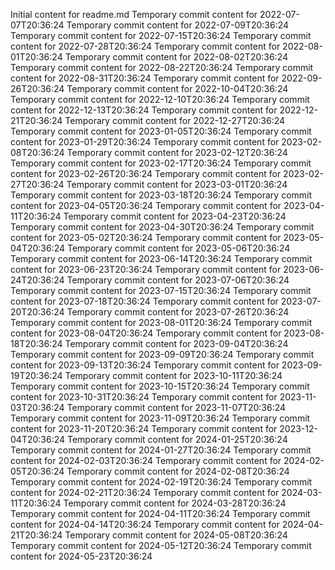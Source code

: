 Initial content for readme.md
Temporary commit content for 2022-07-07T20:36:24
Temporary commit content for 2022-07-09T20:36:24
Temporary commit content for 2022-07-15T20:36:24
Temporary commit content for 2022-07-28T20:36:24
Temporary commit content for 2022-08-01T20:36:24
Temporary commit content for 2022-08-02T20:36:24
Temporary commit content for 2022-08-22T20:36:24
Temporary commit content for 2022-08-31T20:36:24
Temporary commit content for 2022-09-26T20:36:24
Temporary commit content for 2022-10-04T20:36:24
Temporary commit content for 2022-12-10T20:36:24
Temporary commit content for 2022-12-13T20:36:24
Temporary commit content for 2022-12-21T20:36:24
Temporary commit content for 2022-12-27T20:36:24
Temporary commit content for 2023-01-05T20:36:24
Temporary commit content for 2023-01-29T20:36:24
Temporary commit content for 2023-02-08T20:36:24
Temporary commit content for 2023-02-12T20:36:24
Temporary commit content for 2023-02-17T20:36:24
Temporary commit content for 2023-02-26T20:36:24
Temporary commit content for 2023-02-27T20:36:24
Temporary commit content for 2023-03-01T20:36:24
Temporary commit content for 2023-03-18T20:36:24
Temporary commit content for 2023-04-05T20:36:24
Temporary commit content for 2023-04-11T20:36:24
Temporary commit content for 2023-04-23T20:36:24
Temporary commit content for 2023-04-30T20:36:24
Temporary commit content for 2023-05-02T20:36:24
Temporary commit content for 2023-05-04T20:36:24
Temporary commit content for 2023-05-06T20:36:24
Temporary commit content for 2023-06-14T20:36:24
Temporary commit content for 2023-06-23T20:36:24
Temporary commit content for 2023-06-24T20:36:24
Temporary commit content for 2023-07-06T20:36:24
Temporary commit content for 2023-07-15T20:36:24
Temporary commit content for 2023-07-18T20:36:24
Temporary commit content for 2023-07-20T20:36:24
Temporary commit content for 2023-07-26T20:36:24
Temporary commit content for 2023-08-01T20:36:24
Temporary commit content for 2023-08-04T20:36:24
Temporary commit content for 2023-08-18T20:36:24
Temporary commit content for 2023-09-04T20:36:24
Temporary commit content for 2023-09-09T20:36:24
Temporary commit content for 2023-09-13T20:36:24
Temporary commit content for 2023-09-19T20:36:24
Temporary commit content for 2023-10-11T20:36:24
Temporary commit content for 2023-10-15T20:36:24
Temporary commit content for 2023-10-31T20:36:24
Temporary commit content for 2023-11-03T20:36:24
Temporary commit content for 2023-11-07T20:36:24
Temporary commit content for 2023-11-09T20:36:24
Temporary commit content for 2023-11-20T20:36:24
Temporary commit content for 2023-12-04T20:36:24
Temporary commit content for 2024-01-25T20:36:24
Temporary commit content for 2024-01-27T20:36:24
Temporary commit content for 2024-02-03T20:36:24
Temporary commit content for 2024-02-05T20:36:24
Temporary commit content for 2024-02-08T20:36:24
Temporary commit content for 2024-02-19T20:36:24
Temporary commit content for 2024-02-21T20:36:24
Temporary commit content for 2024-03-11T20:36:24
Temporary commit content for 2024-03-28T20:36:24
Temporary commit content for 2024-04-11T20:36:24
Temporary commit content for 2024-04-14T20:36:24
Temporary commit content for 2024-04-21T20:36:24
Temporary commit content for 2024-05-08T20:36:24
Temporary commit content for 2024-05-12T20:36:24
Temporary commit content for 2024-05-23T20:36:24
